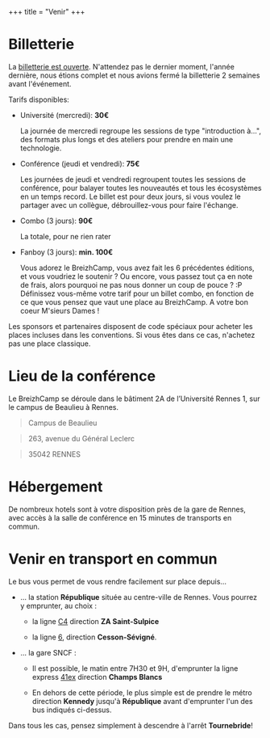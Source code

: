 +++
title = "Venir"
+++

# Billetterie

La [billetterie est ouverte](https://www.weezevent.com/bzhc4mp17). N'attendez pas le dernier moment, l'année dernière, nous étions complet et nous avions fermé la billetterie 2 semaines avant l'événement.

Tarifs disponibles:

* Université (mercredi):	**30€**

    La journée de mercredi regroupe les sessions de type "introduction à...", des formats plus longs et des ateliers pour prendre en main une technologie.

* Conférence (jeudi et vendredi):	**75€**

    Les journées de jeudi et vendredi regroupent toutes les sessions de conférence, pour balayer toutes les nouveautés et tous les écosystèmes en un temps record. Le billet est pour deux jours, si vous voulez le partager avec un collègue, débrouillez-vous pour faire l'échange.

* Combo (3 jours): **90€**

    La totale, pour ne rien rater

* Fanboy (3 jours): **min. 100€**

    Vous adorez le BreizhCamp, vous avez fait les 6 précédentes éditions, et vous voudriez le soutenir ?
    Ou encore, vous passez tout ça en note de frais, alors pourquoi ne pas nous donner un coup de pouce ? :P
    Définissez vous-même votre tarif pour un billet combo, en fonction de ce que vous pensez que vaut une place au BreizhCamp. A votre bon coeur M'sieurs Dames !

Les sponsors et partenaires disposent de code spéciaux pour acheter les places incluses dans les conventions. Si vous êtes dans ce cas, n'achetez pas une place classique.

# Lieu de la conférence

Le BreizhCamp se déroule dans le bâtiment 2A de l’Université Rennes 1, sur le campus de Beaulieu à Rennes.

> Campus de Beaulieu

> 263, avenue du Général Leclerc

> 35042 RENNES

# Hébergement

De nombreux hotels sont à votre disposition près de la gare de Rennes, avec accès à la salle de conférence en 15 minutes de transports en commun.

# Venir en transport en commun

Le bus vous permet de vous rendre facilement sur place depuis…

* … la station __République__ située au centre-ville de Rennes. Vous pourrez y emprunter, au choix :

  * la ligne [C4](https://data.explore.star.fr/explore/dataset/mkt-information-documents-td/files/1d42d0553a6e2856dd4e08cc3b7753ad/download/) direction __ZA Saint-Sulpice__

  * la ligne [6](https://data.explore.star.fr/explore/dataset/mkt-information-documents-td/files/b4dcabb58821fdf0ec8351fdcb994452/download/), direction __Cesson-Sévigné__.

* … la gare SNCF :

  * Il est possible, le matin entre 7H30 et 9H, d'emprunter la ligne express [41ex](https://data.explore.star.fr/explore/dataset/mkt-information-documents-td/files/0ac8bb2f5aaa8b1f97da40744e5f2634/download/) direction __Champs Blancs__

  * En dehors de cette période, le plus simple est de prendre le métro direction __Kennedy__ jusqu'à __République__ avant d'emprunter l'un des bus indiqués ci-dessus.

Dans tous les cas, pensez simplement à descendre à l'arrêt __Tournebride__!
